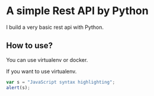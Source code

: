 # A simple Rest API by Python 
I build a very basic rest api with Python. 

## How to use?
You can use virtualenv or docker. 

If you want to use virtualenv.

```javascript
var s = "JavaScript syntax highlighting";
alert(s);
```